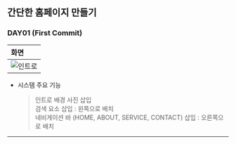 ## 간단한 홈페이지 만들기

### DAY01 (First Commit)

| 화면 | 
|:--------|
| ![인트로](https://user-images.githubusercontent.com/54324782/152634421-0ec8dceb-fb02-4677-8fb5-5adf2c826ba4.png)

  - 시스템 주요 기능
    > 인트로 배경 사진 삽입  
    > 검색 요소 삽입 : 왼쪽으로 배치  
    > 네비게이션 바 (HOME, ABOUT, SERVICE, CONTACT) 삽입 : 오른쪽으로 배치  

--------------------


